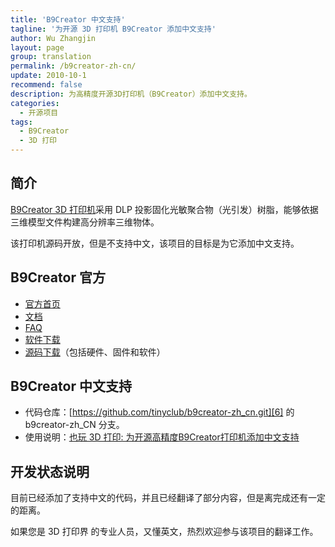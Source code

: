 ```yaml
---
title: 'B9Creator 中文支持'
tagline: '为开源 3D 打印机 B9Creator 添加中文支持'
author: Wu Zhangjin
layout: page
group: translation
permalink: /b9creator-zh-cn/
update: 2010-10-1
recommend: false
description: 为高精度开源3D打印机（B9Creator）添加中文支持。
categories:
  - 开源项目
tags:
  - B9Creator
  - 3D 打印
---
```


## 简介

[B9Creator 3D 打印机][1]采用 DLP 投影固化光敏聚合物（光引发）树脂，能够依据三维模型文件构建高分辨率三维物体。

该打印机源码开放，但是不支持中文，该项目的目标是为它添加中文支持。

## B9Creator 官方

  * [官方首页][1]
  * [文档][2]
  * [FAQ][3]
  * [软件下载][4]
  * [源码下载][5]（包括硬件、固件和软件）

## B9Creator 中文支持

  * 代码仓库：[https://github.com/tinyclub/b9creator-zh_cn.git][6] 的 b9creator-zh_CN 分支。
  * 使用说明：[也玩 3D 打印: 为开源高精度B9Creator打印机添加中文支持][7]

## 开发状态说明

目前已经添加了支持中文的代码，并且已经翻译了部分内容，但是离完成还有一定的距离。

如果您是 3D 打印界 的专业人员，又懂英文，热烈欢迎参与该项目的翻译工作。




 [1]: http://b9creator.com/
 [2]: http://b9creator.com/documentation/
 [3]: http://b9creator.com/faq/
 [4]: http://b9creator.com/software/
 [5]: http://b9creator.com/source-files/
 [6]: https://github.com/tinyclub/b9creator-zh_cn
 [7]: /3d-printing-adding-chinese-support-for-open-source-b9creator-high-precision-printers/
